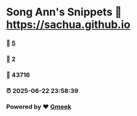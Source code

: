 # Song Ann's Snippets :link: https://sachua.github.io 
### :page_facing_up: [5](https://sachua.github.io/tag.html) 
### :speech_balloon: 2 
### :hibiscus: 43716 
### :alarm_clock: 2025-06-22 23:58:39 
### Powered by :heart: [Gmeek](https://github.com/Meekdai/Gmeek)
